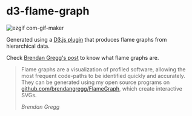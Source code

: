 # d3-flame-graph

![ezgif com-gif-maker](https://user-images.githubusercontent.com/40684259/161100204-ee8319f6-b4ae-4fbf-b480-5c29f49da827.gif)

Generated using a [D3.js plugin](https://www.npmjs.com/package/d3-flame-graph) that produces flame graphs from hierarchical data.

Check [Brendan Gregg's post](http://www.brendangregg.com/flamegraphs.html) to know what flame graphs are.

> Flame graphs are a visualization of profiled software, allowing the most frequent code-paths to be identified quickly and accurately. They can be generated using my open source programs on [github.com/brendangregg/FlameGraph](http://github.com/brendangregg/FlameGraph), which create interactive SVGs.
>
> <cite>Brendan Gregg</cite>

